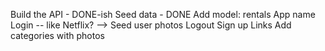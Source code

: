 Build the API - DONE-ish
Seed data - DONE
Add model: rentals
App name
Login -- like Netflix? --> Seed user photos
Logout
Sign up
Links
Add categories with photos